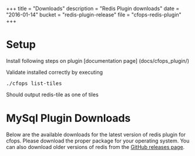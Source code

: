 +++
title = "Downloads"
description = "Redis Plugin downloads"
date = "2016-01-14"
bucket = "redis-plugin-release"
file = "cfops-redis-plugin"
+++

# Setup
Install following steps on plugin [documentation page] (docs/cfops_plugin/)

Validate installed correctly by executing <pre class="terminal">
./cfops list-tiles
</pre>
Should output redis-tile as one of tiles

# MySql Plugin Downloads

Below are the available downloads for the latest version of redis plugin for cfops. Please
download the proper package for your operating system. You can also download
older versions of redis from the
[GitHub releases page](https://github.com/pivotalservices/cfops-redis-plugin/releases).
